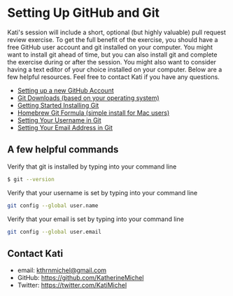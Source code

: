 # Setting Up GitHub and Git

Kati's session will include a short, optional (but highly valuable) pull request review exercise. To get the full benefit of the exercise, you should have a free GitHub user account and git installed on your computer. You might want to install git ahead of time, but you can also install git and complete the exercise during or after the session. You might also want to consider having a text editor of your choice installed on your computer. Below are a few helpful resources. Feel free to contact Kati if you have any questions. 

* [Setting up a new GitHub Account](https://help.github.com/articles/signing-up-for-a-new-github-account)
* [Git Downloads (based on your operating system)](https://git-scm.com/downloads)
* [Getting Started Installing Git](https://git-scm.com/book/en/v2/Getting-Started-Installing-Git)
* [Homebrew Git Formula (simple install for Mac users)](http://braumeister.org/formula/git)
* [Setting Your Username in Git](https://help.github.com/articles/setting-your-username-in-git)
* [Setting Your Email Address in Git](https://help.github.com/articles/setting-your-commit-email-address-in-git)

## A few helpful commands

Verify that git is installed by typing into your command line

```bash
$ git --version
```

Verify that your username is set by typing into your command line

```bash
git config --global user.name
```

Verify that your email is set by typing into your command line

```bash
git config --global user.email
```

## Contact Kati

* email: kthrnmichel@gmail.com
* GitHub: https://github.com/KatherineMichel
* Twitter: https://twitter.com/KatiMichel
